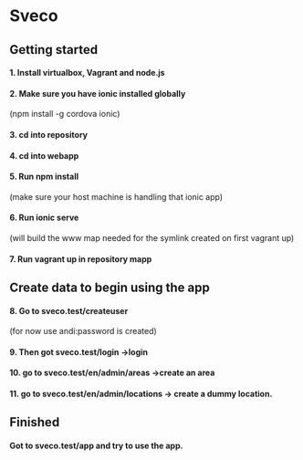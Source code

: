 # Sveco

## Getting started

#### 1. Install virtualbox, Vagrant and node.js
#### 2. Make sure you have ionic installed globally
(npm install -g cordova ionic)
#### 3. cd into repository
#### 4. cd into webapp
#### 5. Run npm install
(make sure your host machine is handling that ionic app)
#### 6. Run ionic serve  
(will build the www map needed for the symlink created on first vagrant up)
#### 7. Run vagrant up in repository mapp


## Create data to begin using the app

#### 8. Go to sveco.test/createuser 
(for now use andi:password is created)
#### 9. Then got sveco.test/login ->login
#### 10. go to sveco.test/en/admin/areas  ->create an area
#### 11. go to sveco.test/en/admin/locations -> create a dummy location.


## Finished

#### Got to sveco.test/app and try to use the app.


